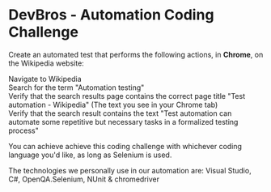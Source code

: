 # DevBros - Automation Coding Challenge

Create an automated test that performs the following actions, in **Chrome**, on the Wikipedia website:

Navigate to Wikipedia<br>
Search for the term "Automation testing"<br>
Verify that the search results page contains the correct page title "Test automation - Wikipedia" (The text you see in your Chrome tab)<br>
Verify that the search result contains the text "Test automation can automate some repetitive but necessary tasks in a formalized testing process"

You can achieve achieve this coding challenge with whichever coding language you'd like, as long as Selenium is used.

The technologies we personally use in our automation are:
Visual Studio, C#, OpenQA.Selenium, NUnit & chromedriver
